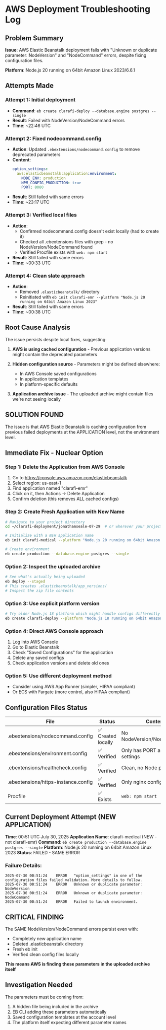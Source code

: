 # AWS Deployment Troubleshooting Log

## Problem Summary
**Issue**: AWS Elastic Beanstalk deployment fails with "Unknown or duplicate parameter: NodeVersion" and "NodeCommand" errors, despite fixing configuration files.

**Platform**: Node.js 20 running on 64bit Amazon Linux 2023/6.6.1

## Attempts Made

### Attempt 1: Initial deployment
- **Command**: `eb create clarafi-deploy --database.engine postgres --single`
- **Result**: Failed with NodeVersion/NodeCommand errors
- **Time**: ~22:46 UTC

### Attempt 2: Fixed nodecommand.config
- **Action**: Updated `.ebextensions/nodecommand.config` to remove deprecated parameters
- **Content**:
  ```yaml
  option_settings:
    aws:elasticbeanstalk:application:environment:
      NODE_ENV: production
      NPM_CONFIG_PRODUCTION: true
      PORT: 8080
  ```
- **Result**: Still failed with same errors
- **Time**: ~23:17 UTC

### Attempt 3: Verified local files
- **Action**: 
  - Confirmed nodecommand.config doesn't exist locally (had to create it)
  - Checked all .ebextensions files with grep - no NodeVersion/NodeCommand found
  - Verified Procfile exists with `web: npm start`
- **Result**: Still failed with same errors
- **Time**: ~00:33 UTC

### Attempt 4: Clean slate approach
- **Action**:
  - Removed `.elasticbeanstalk/` directory
  - Reinitiated with `eb init clarafi-emr --platform "Node.js 20 running on 64bit Amazon Linux 2023"`
- **Result**: Still failed with same errors
- **Time**: ~00:38 UTC

## Root Cause Analysis

The issue persists despite local fixes, suggesting:

1. **AWS is using cached configuration** - Previous application versions might contain the deprecated parameters
2. **Hidden configuration source** - Parameters might be defined elsewhere:
   - In AWS Console saved configurations
   - In application templates
   - In platform-specific defaults

3. **Application archive issue** - The uploaded archive might contain files we're not seeing locally

## SOLUTION FOUND

The issue is that AWS Elastic Beanstalk is caching configuration from previous failed deployments at the APPLICATION level, not the environment level.

## Immediate Fix - Nuclear Option

### Step 1: Delete the Application from AWS Console
1. Go to https://console.aws.amazon.com/elasticbeanstalk
2. Select region: us-east-1
3. Find application named "clarafi-emr"
4. Click on it, then Actions → Delete Application
5. Confirm deletion (this removes ALL cached configs)

### Step 2: Create Fresh Application with New Name
```bash
# Navigate to your project directory
cd ~/clarafi-deployment/jonathanseale-07-29  # or wherever your project is

# Initialize with a NEW application name
eb init clarafi-medical --platform "Node.js 20 running on 64bit Amazon Linux 2023" --region us-east-1

# Create environment
eb create production --database.engine postgres --single
```

### Option 2: Inspect the uploaded archive
```bash
# See what's actually being uploaded
eb deploy --staged
# This creates .elasticbeanstalk/app_versions/ 
# Inspect the zip file contents
```

### Option 3: Use explicit platform version
```bash
# Try older Node.js 18 platform which might handle configs differently
eb create clarafi-deploy --platform "Node.js 18 running on 64bit Amazon Linux 2023"
```

### Option 4: Direct AWS Console approach
1. Log into AWS Console
2. Go to Elastic Beanstalk
3. Check "Saved Configurations" for the application
4. Delete any saved configs
5. Check application versions and delete old ones

### Option 5: Use different deployment method
- Consider using AWS App Runner (simpler, HIPAA compliant)
- Or ECS with Fargate (more control, also HIPAA compliant)

## Configuration Files Status

| File | Status | Content |
|------|--------|---------|
| .ebextensions/nodecommand.config | ✅ Created locally | No NodeVersion/NodeCommand |
| .ebextensions/environment.config | ✅ Verified | Only has PORT and proxy settings |
| .ebextensions/healthcheck.config | ✅ Verified | Clean, no Node params |
| .ebextensions/https-instance.config | ✅ Verified | Only nginx config |
| Procfile | ✅ Exists | `web: npm start` |

## Current Deployment Attempt (NEW APPLICATION)
**Time**: 00:51 UTC July 30, 2025
**Application Name**: clarafi-medical (NEW - not clarafi-emr)
**Command**: `eb create production --database.engine postgres --single`
**Platform**: Node.js 20 running on 64bit Amazon Linux 2023
**Status**: FAILED - SAME ERROR

### Failure Details:
```
2025-07-30 00:51:24    ERROR   "option_settings" in one of the configuration files failed validation. More details to follow.
2025-07-30 00:51:24    ERROR   Unknown or duplicate parameter: NodeVersion 
2025-07-30 00:51:24    ERROR   Unknown or duplicate parameter: NodeCommand 
2025-07-30 00:51:24    ERROR   Failed to launch environment.
```

## CRITICAL FINDING

The SAME NodeVersion/NodeCommand errors persist even with:
- Completely new application name
- Deleted .elasticbeanstalk directory
- Fresh eb init
- Verified clean config files locally

**This means AWS is finding these parameters in the uploaded archive itself**

## Investigation Needed

The parameters must be coming from:
1. A hidden file being included in the archive
2. EB CLI adding these parameters automatically
3. Saved configuration templates at the account level
4. The platform itself expecting different parameter names